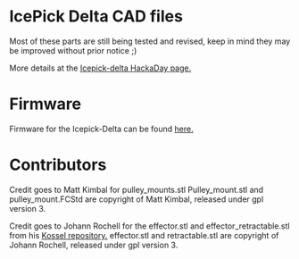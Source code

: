 IcePick Delta CAD files
=======================
Most of these parts are still being tested and revised, keep in mind they may be improved without prior notice ;)

More details at the <a href="http://hackaday.io/project/1565">Icepick-delta HackaDay page.</a>

Firmware
========
Firmware for the Icepick-Delta can be found <a href="https://github.com/Laura3/Marlin/tree/Marlin_v1"> here.</a>


Contributors
============
Credit goes to Matt Kimbal for pulley_mounts.stl
Pulley_mount.stl and pulley_mount.FCStd are copyright of Matt Kimbal, released under gpl version 3.


Credit goes to Johann Rochell for the effector.stl and effector_retractable.stl from his <a href="https://github.com/jcrocholl/kossel">Kossel repository.</a> effector.stl and retractable.stl are copyright of Johann Rochell, released under gpl version 3.

